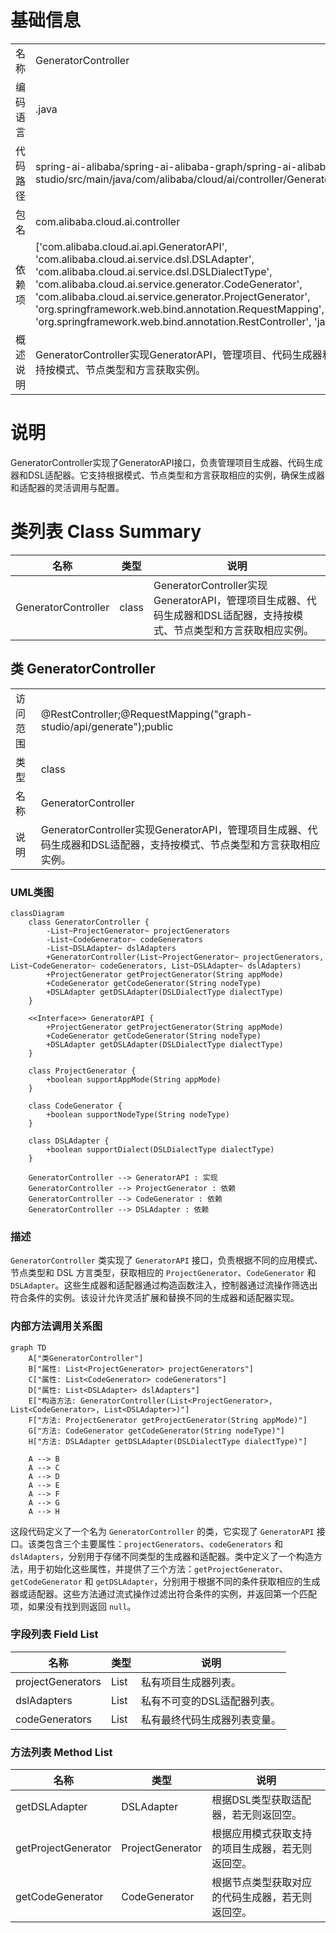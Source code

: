 # 基础信息

|      |      |
|------|------|
| 名称 | GeneratorController |
| 编码语言 | .java |
| 代码路径 | spring-ai-alibaba/spring-ai-alibaba-graph/spring-ai-alibaba-graph-studio/src/main/java/com/alibaba/cloud/ai/controller/GeneratorController.java |
| 包名 | com.alibaba.cloud.ai.controller |
| 依赖项 | ['com.alibaba.cloud.ai.api.GeneratorAPI', 'com.alibaba.cloud.ai.service.dsl.DSLAdapter', 'com.alibaba.cloud.ai.service.dsl.DSLDialectType', 'com.alibaba.cloud.ai.service.generator.CodeGenerator', 'com.alibaba.cloud.ai.service.generator.ProjectGenerator', 'org.springframework.web.bind.annotation.RequestMapping', 'org.springframework.web.bind.annotation.RestController', 'java.util.List'] |
| 概述说明 | GeneratorController实现GeneratorAPI，管理项目、代码生成器和DSL适配器，支持按模式、节点类型和方言获取实例。 |

# 说明

GeneratorController实现了GeneratorAPI接口，负责管理项目生成器、代码生成器和DSL适配器。它支持根据模式、节点类型和方言获取相应的实例，确保生成器和适配器的灵活调用与配置。

# 类列表 Class Summary

| 名称   | 类型  | 说明 |
|-------|------|-------------|
| GeneratorController | class | GeneratorController实现GeneratorAPI，管理项目生成器、代码生成器和DSL适配器，支持按模式、节点类型和方言获取相应实例。 |



## 类 GeneratorController

|      |      |
|------|------|
| 访问范围 | @RestController;@RequestMapping("graph-studio/api/generate");public |
| 类型 | class |
| 名称 | GeneratorController |
| 说明 | GeneratorController实现GeneratorAPI，管理项目生成器、代码生成器和DSL适配器，支持按模式、节点类型和方言获取相应实例。 |


### UML类图

```mermaid
classDiagram
    class GeneratorController {
        -List~ProjectGenerator~ projectGenerators
        -List~CodeGenerator~ codeGenerators
        -List~DSLAdapter~ dslAdapters
        +GeneratorController(List~ProjectGenerator~ projectGenerators, List~CodeGenerator~ codeGenerators, List~DSLAdapter~ dslAdapters)
        +ProjectGenerator getProjectGenerator(String appMode)
        +CodeGenerator getCodeGenerator(String nodeType)
        +DSLAdapter getDSLAdapter(DSLDialectType dialectType)
    }

    <<Interface>> GeneratorAPI {
        +ProjectGenerator getProjectGenerator(String appMode)
        +CodeGenerator getCodeGenerator(String nodeType)
        +DSLAdapter getDSLAdapter(DSLDialectType dialectType)
    }

    class ProjectGenerator {
        +boolean supportAppMode(String appMode)
    }

    class CodeGenerator {
        +boolean supportNodeType(String nodeType)
    }

    class DSLAdapter {
        +boolean supportDialect(DSLDialectType dialectType)
    }

    GeneratorController --> GeneratorAPI : 实现
    GeneratorController --> ProjectGenerator : 依赖
    GeneratorController --> CodeGenerator : 依赖
    GeneratorController --> DSLAdapter : 依赖
```

### 描述
`GeneratorController` 类实现了 `GeneratorAPI` 接口，负责根据不同的应用模式、节点类型和 DSL 方言类型，获取相应的 `ProjectGenerator`、`CodeGenerator` 和 `DSLAdapter`。这些生成器和适配器通过构造函数注入，控制器通过流操作筛选出符合条件的实例。该设计允许灵活扩展和替换不同的生成器和适配器实现。


### 内部方法调用关系图

```mermaid
graph TD
    A["类GeneratorController"]
    B["属性: List<ProjectGenerator> projectGenerators"]
    C["属性: List<CodeGenerator> codeGenerators"]
    D["属性: List<DSLAdapter> dslAdapters"]
    E["构造方法: GeneratorController(List<ProjectGenerator>, List<CodeGenerator>, List<DSLAdapter>)"]
    F["方法: ProjectGenerator getProjectGenerator(String appMode)"]
    G["方法: CodeGenerator getCodeGenerator(String nodeType)"]
    H["方法: DSLAdapter getDSLAdapter(DSLDialectType dialectType)"]

    A --> B
    A --> C
    A --> D
    A --> E
    A --> F
    A --> G
    A --> H
```

这段代码定义了一个名为 `GeneratorController` 的类，它实现了 `GeneratorAPI` 接口。该类包含三个主要属性：`projectGenerators`、`codeGenerators` 和 `dslAdapters`，分别用于存储不同类型的生成器和适配器。类中定义了一个构造方法，用于初始化这些属性，并提供了三个方法：`getProjectGenerator`、`getCodeGenerator` 和 `getDSLAdapter`，分别用于根据不同的条件获取相应的生成器或适配器。这些方法通过流式操作过滤出符合条件的实例，并返回第一个匹配项，如果没有找到则返回 `null`。

### 字段列表 Field List

| 名称  | 类型  | 说明 |
|-------|-------|------|
| projectGenerators | List<ProjectGenerator> | 私有项目生成器列表。 |
| dslAdapters | List<DSLAdapter> | 私有不可变的DSL适配器列表。 |
| codeGenerators | List<CodeGenerator> | 私有最终代码生成器列表变量。 |

### 方法列表 Method List

| 名称  | 类型  | 说明 |
|-------|-------|------|
| getDSLAdapter | DSLAdapter | 根据DSL类型获取适配器，若无则返回空。 |
| getProjectGenerator | ProjectGenerator | 根据应用模式获取支持的项目生成器，若无则返回空。 |
| getCodeGenerator | CodeGenerator | 根据节点类型获取对应的代码生成器，若无则返回空。 |





